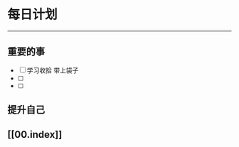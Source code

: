 
# 每日计划
---
## 重要的事

- [ ]  学习收拾
      带上袋子
- [ ]  
- [ ]  



## 提升自己

  



## [[00.index]]










